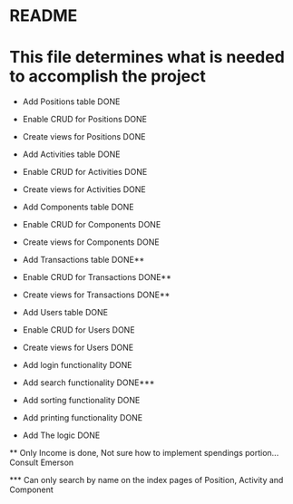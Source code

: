 # README
# This file determines what is needed to accomplish the project

* Add Positions table DONE

* Enable CRUD for Positions DONE

* Create views for Positions DONE

* Add Activities table DONE

* Enable CRUD for Activities DONE

* Create views for Activities DONE

* Add Components table DONE

* Enable CRUD for Components DONE

* Create views for Components DONE

* Add Transactions table DONE**

* Enable CRUD for Transactions DONE**

* Create views for Transactions DONE**

* Add Users table DONE

* Enable CRUD for Users DONE

* Create views for Users DONE

* Add login functionality DONE

* Add search functionality DONE***

* Add sorting functionality DONE

* Add printing functionality DONE

* Add The logic DONE

** Only Income is done, Not sure how to implement spendings portion... Consult Emerson

*** Can only search by name on the index pages of Position, Activity and Component